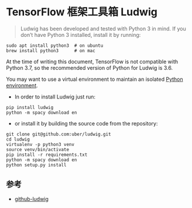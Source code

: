 # TensorFlow 框架工具箱 Ludwig
>Ludwig has been developed and tested with Python 3 in mind. If you don’t have Python 3 installed, install it by running:
```
sudo apt install python3  # on ubuntu
brew install python3      # on mac
```

At the time of writing this document, TensorFlow is not compatible with Python 3.7, so the recommended version of Python for Ludwig is 3.6. 

 You may want to use a virtual environment to maintain an isolated [Python environment](https://docs.python-guide.org/dev/virtualenvs/).

- In order to install Ludwig just run:
```
pip install ludwig
python -m spacy download en
```

- or install it by building the source code from the repository:
```
git clone git@github.com:uber/ludwig.git
cd ludwig
virtualenv -p python3 venv
source venv/bin/activate
pip install -r requirements.txt
python -m spacy download en
python setup.py install
```

## 参考
- [github-ludwig](https://github.com/uber/ludwig/)
